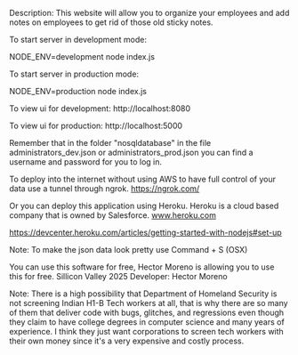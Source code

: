 Description:
This website will allow you to organize your employees and add notes on employees to get rid of
those old sticky notes.

To start server in development mode:

NODE_ENV=development node index.js

To start server in production mode:

NODE_ENV=production node index.js

To view ui for development:
http://localhost:8080

To view ui for production:
http://localhost:5000

Remember that in the folder "nosqldatabase" in the file administrators_dev.json or administrators_prod.json you can find a username and password for you to log in.

To deploy into the internet without using AWS to have full control of your data use a tunnel through ngrok.
https://ngrok.com/

Or you can deploy this application using Heroku. Heroku is a cloud based company that is owned by Salesforce.
www.heroku.com

https://devcenter.heroku.com/articles/getting-started-with-nodejs#set-up

Note: To make the json data look pretty use Command + S (OSX)

You can use this software for free, Hector Moreno is allowing you to use this for free.
Sillicon Valley 2025
Developer: Hector Moreno

Note: There is a high possibility that Department of Homeland Security is not screening Indian H1-B Tech workers at all, that is why there are so many of them that deliver code with bugs, glitches, and regressions even though they claim to have college degrees in computer science and many years of experience. I think they just want corporations to screen tech workers with their own money since it's a very expensive and costly process.
